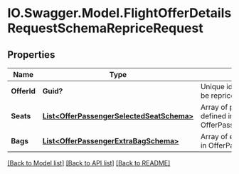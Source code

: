 # IO.Swagger.Model.FlightOfferDetailsRequestSchemaRepriceRequest
## Properties

Name | Type | Description | Notes
------------ | ------------- | ------------- | -------------
**OfferId** | **Guid?** | Unique identifier of the flight offer to be repriced. | [optional] 
**Seats** | [**List&lt;OfferPassengerSelectedSeatSchema&gt;**](OfferPassengerSelectedSeatSchema.md) | Array of passenger seats, each defined in OfferPassengerSelectedSeatSchema. | [optional] 
**Bags** | [**List&lt;OfferPassengerExtraBagSchema&gt;**](OfferPassengerExtraBagSchema.md) | Array of extra baggage, each defined in OfferPassengerExtraBagSchema. | [optional] 

[[Back to Model list]](../README.md#documentation-for-models) [[Back to API list]](../README.md#documentation-for-api-endpoints) [[Back to README]](../README.md)


